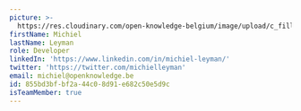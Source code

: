 ```yaml
---
picture: >-
  https://res.cloudinary.com/open-knowledge-belgium/image/upload/c_fill,e_grayscale,f_auto,h_400,q_80,w_400/v1569321548/Bootcamp%20site/gotham_square_kq0qiw.png
firstName: Michiel
lastName: Leyman
role: Developer
linkedIn: 'https://www.linkedin.com/in/michiel-leyman/'
twitter: 'https://twitter.com/michielleyman'
email: michiel@openknowledge.be
id: 855bd3bf-bf2a-44c0-8d91-e682c50e5d9c
isTeamMember: true
---
```


